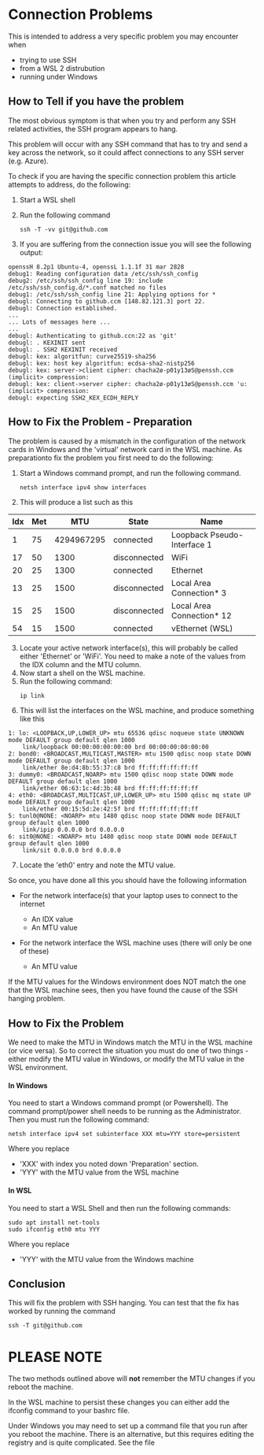 # Connection Problems

This is intended to address a very specific problem you may encounter when

- trying to use SSH
- from a WSL 2 distrubution
- running under Windows

## How to Tell if you have the problem

The most obvious symptom is that when you try and perform any SSH related activities, the SSH program appears to hang.

This problem will occur with any SSH command that has to try and send a key across the network, so it could affect connections to any SSH server (e.g. Azure).

To check if you are having the specific connection problem this article attempts to address, do the following:

1. Start a WSL shell
2. Run the following command

   ```text
   ssh -T -vv git@github.com
3. If you are suffering from the connection issue you will see the following output:

  ```text
  openssH 8.2p1 Ubuntu-4, openssL 1.1.1f 31 mar 2828
  debug1: Reading configuration data /etc/ssh/ssh_config
  debug2: /etc/ssh/ssh_config line 19: include /etc/ssh/ssh_config.d/*.conf matched no files
  debug1: /etc/ssh/ssh_config line 21: Applying options for *
  debugl: Connecting to github.ccm [148.82.121.3] port 22.
  debugl: Connection established.
  ...
  ... Lots of messages here ...
  ...
  debugl: Authenticating to github.ccn:22 as 'git'
  debugl: . KEXINIT sent
  debugl: . SSH2 KEXINIT received
  debugl: kex: algoritfun: curve25519-sha256
  debugl: kex: host key algoritfun: ecdsa-sha2-nistp256
  debugl: kex: server->client cipher: chacha2ø-p01y13øS@penssh.ccm (implicit> compression:
  debugl: kex: client->server cipher: chacha2ø-p01y13øS@penssh.ccm 'u: (implicit> compression:
  debugl: expecting SSH2_KEX_ECDH_REPLY
  ```

## How to Fix the Problem - Preparation

The problem is caused by a mismatch in the configuration of the network cards in Windows and the 'virtual' network card in the WSL machine.  As preparationto fix the problem you first need to do the following:

1. Start a Windows command prompt, and run the following command.

   ```text
   netsh interface ipv4 show interfaces
2. This will produce a list such as this

  |Idx|   Met    |   MTU    |    State     |         Name                |
  |---|----------|----------|--------------|-----------------------------|
  |  1|        75|4294967295|     connected| Loopback Pseudo-Interface 1 |
  | 17|        50|      1300|  disconnected| WiFi                        |
  | 20|        25|      1300|     connected| Ethernet                    |
  | 13|        25|      1500|  disconnected| Local Area Connection* 3    |
  | 15|        25|      1500|  disconnected| Local Area Connection* 12   |
  | 54|        15|      1500|     connected| vEthernet (WSL)             |

3. Locate your active network interface(s), this will probably be called either 'Ethernet' or 'WiFi'.  You need to make a note of the values from the IDX column and the MTU column.
4. Now start a shell on the WSL machine.
5. Run the following command:
   ```bash
   ip link
   ```
6. This will list the interfaces on the WSL machine, and produce something like this
  ```
  1: lo: <LOOPBACK,UP,LOWER_UP> mtu 65536 qdisc noqueue state UNKNOWN mode DEFAULT group default qlen 1000
      link/loopback 00:00:00:00:00:00 brd 00:00:00:00:00:00
  2: bond0: <BROADCAST,MULTICAST,MASTER> mtu 1500 qdisc noop state DOWN mode DEFAULT group default qlen 1000
      link/ether 8e:d4:8b:55:37:c8 brd ff:ff:ff:ff:ff:ff
  3: dummy0: <BROADCAST,NOARP> mtu 1500 qdisc noop state DOWN mode DEFAULT group default qlen 1000
      link/ether 06:63:1c:4d:3b:48 brd ff:ff:ff:ff:ff:ff
  4: eth0: <BROADCAST,MULTICAST,UP,LOWER_UP> mtu 1500 qdisc mq state UP mode DEFAULT group default qlen 1000
      link/ether 00:15:5d:2e:42:5f brd ff:ff:ff:ff:ff:ff
  5: tunl0@NONE: <NOARP> mtu 1480 qdisc noop state DOWN mode DEFAULT group default qlen 1000
      link/ipip 0.0.0.0 brd 0.0.0.0
  6: sit0@NONE: <NOARP> mtu 1480 qdisc noop state DOWN mode DEFAULT group default qlen 1000
      link/sit 0.0.0.0 brd 0.0.0.0
  ```
7. Locate the 'eth0' entry and note the MTU value.

So once, you have done all this you should have the following information

- For the network interface(s) that your laptop uses to connect to the internet
  - An IDX value
  - An MTU value

- For the network interface the WSL machine uses (there will only be one of these)
  - An MTU value

If the MTU values for the Windows environment does NOT match the one that the WSL machine sees, then you have found the cause of the SSH hanging problem.

## How to Fix the Problem

We need to make the MTU in Windows match the MTU in the WSL machine (or vice versa).  So to correct the situation you must do one of two things - either modify the MTU value in Windows, or modify the MTU value in the WSL environment.

#### In Windows
You need to start a Windows command prompt (or Powershell).  The command prompt/power shell needs to be running as the Administrator.  Then you must run the following command:

```text
netsh interface ipv4 set subinterface XXX mtu=YYY store=persistent
```

Where you replace

- 'XXX' with index you noted down 'Preparation' section.
- 'YYY' with the MTU value from the WSL machine

#### In WSL
You need to start a WSL Shell and then run the following commands:

```text
sudo apt install net-tools
sudo ifconfig eth0 mtu YYY
```

Where you replace

- 'YYY' with the MTU value from the Windows machine

## Conclusion

This will fix the problem with SSH hanging.  You can test that the fix has worked by running the command

```text
ssh -T git@github.com
```

# PLEASE NOTE
The two methods outlined above will **not** remember the MTU changes if you reboot the machine.

In the WSL machine to persist these changes you can either add the ifconfig command to your bashrc file.

Under Windows you may need to set up a command file that you run after you reboot the machine.  There is an alternative, but this requires editing the registry and is quite complicated.  See the file
